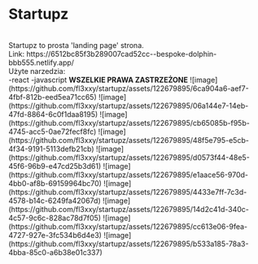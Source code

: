 # Startupz
<br />
Startupz to prosta 'landing page' strona.
<br />
Link: https://6512bc85f3b289007cad52cc--bespoke-dolphin-bbb555.netlify.app/
<br />
Użyte narzedzia: 
<br />
-react
-javascript
<b>WSZELKIE PRAWA ZASTRZEŻONE</b>
![image](https://github.com/fl3xxy/startupz/assets/122679895/6ca904a6-aef7-4fbf-812b-eed5ea71cc65)
![image](https://github.com/fl3xxy/startupz/assets/122679895/06a144e7-14eb-47fd-8864-6c0f1daa8195)
![image](https://github.com/fl3xxy/startupz/assets/122679895/cb65085b-f95b-4745-acc5-0ae72fecf8fc)
![image](https://github.com/fl3xxy/startupz/assets/122679895/48f5e795-e5cb-4f34-9191-5113defb21cb)
![image](https://github.com/fl3xxy/startupz/assets/122679895/d0573f44-48e5-45f6-96b9-e47cd25b3d61)
![image](https://github.com/fl3xxy/startupz/assets/122679895/e1aace56-970d-4bb0-af8b-69159964bc70)
![image](https://github.com/fl3xxy/startupz/assets/122679895/4433e7ff-7c3d-4578-b14c-6249fa42067d)
![image](https://github.com/fl3xxy/startupz/assets/122679895/14d2c41d-340c-4c57-9c6c-828ac78d7f05)
![image](https://github.com/fl3xxy/startupz/assets/122679895/cc613e06-9fea-4727-927e-3fc534b6d4e3)
![image](https://github.com/fl3xxy/startupz/assets/122679895/b533a185-78a3-4bba-85c0-a6b38e01c337)
